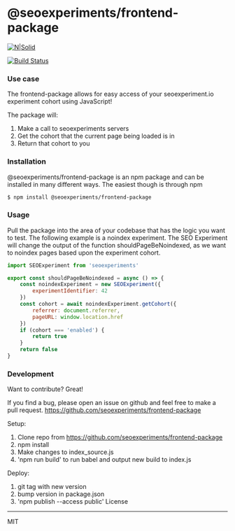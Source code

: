# @seoexperiments/frontend-package

[![N|Solid](https://i.imgur.com/X77GEfb.png)](https://seoexperiments.io)

[![Build Status](https://travis-ci.org/joemccann/dillinger.svg?branch=master)](https://seoexperiments.io)

### Use case
The frontend-package allows for easy access of your seoexperiment.io experiment cohort using JavaScript!

The package will:
  1. Make a call to seoexperiments servers 
  2. Get the cohort that the current page being loaded is in 
  3. Return that cohort to you


### Installation

@seoexperiments/frontend-package is an npm package and can be installed in many different ways. The easiest though is through npm 

```sh
$ npm install @seoexperiments/frontend-package
```

### Usage
Pull the package into the area of your codebase that has the logic you want to test. 
The following example is a noindex experiment. The SEO Experiment will change the output of the function shouldPageBeNoindexed, as we want to noindex pages based upon the experiment cohort.
```js
import SEOExperiment from 'seoexperiments'

export const shouldPageBeNoindexed = async () => {
    const noindexExperiment = new SEOExperiment({
        experimentIdentifier: 42
    })
    const cohort = await noindexExperiment.getCohort({
        referrer: document.referrer,
        pageURL: window.location.href
    })
    if (cohort === 'enabled') {
        return true
    }
    return false
}
```

### Development

Want to contribute? Great!

If you find a bug, please open an issue on github and feel free to make a pull request.
https://github.com/seoexperiments/frontend-package

Setup:
  1. Clone repo from https://github.com/seoexperiments/frontend-package
  2. npm install
  3. Make changes to index_source.js
  4. 'npm run build' to run babel and output new build to index.js

Deploy:
  1. git tag with new version
  2. bump version in package.json
  3. 'npm publish --access public'
License
----

MIT
